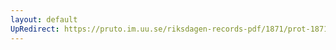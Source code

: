 ```yaml
---
layout: default
UpRedirect: https://pruto.im.uu.se/riksdagen-records-pdf/1871/prot-1871--ak--218/prot-1871--ak--218_015.pdf
---
```

